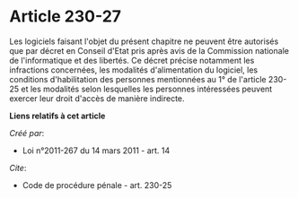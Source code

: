 # Article 230-27

Les logiciels faisant l'objet du présent chapitre ne peuvent être autorisés que par décret en Conseil d'Etat pris après avis
de la Commission nationale de l'informatique et des libertés. Ce décret précise notamment les infractions concernées, les
modalités d'alimentation du logiciel, les conditions d'habilitation des personnes mentionnées au 1° de l'article 230-25 et
les modalités selon lesquelles les personnes intéressées peuvent exercer leur droit d'accès de manière indirecte.

**Liens relatifs à cet article**

_Créé par_:

  - Loi n°2011-267 du 14 mars 2011 - art. 14

_Cite_:

  - Code de procédure pénale - art. 230-25
